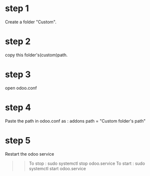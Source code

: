 <h1>step 1</h1>

Create a folder "Custom".

<h1>step 2</h1>

copy this folder's(custom)path.

<h1>step 3</h1>

open odoo.conf

<h1>step 4</h1>

Paste the path in odoo.conf as : 
addons path = "Custom folder's path"

<h1>step 5</h1>

Restart the odoo service
>>To stop : sudo systemctl stop odoo.service
>>To start : sudo systemctl start odoo.service
